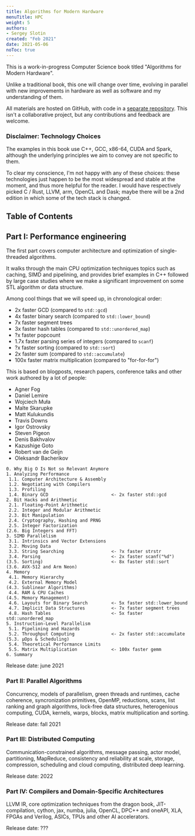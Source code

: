 ```yaml
---
title: Algorithms for Modern Hardware
menuTitle: HPC
weight: 5
authors:
- Sergey Slotin
created: "Feb 2021"
date: 2021-05-06
noToc: true
---
```


This is a work-in-progress Computer Science book titled "Algorithms for Modern Hardware".

Unlike a traditional book, this one will change over time, evolving in parallel with new improvements in hardware as well as software and my understanding of them.

All materials are hosted on GitHub, with code in a [separate repository](https://github.com/sslotin/scmm-code). This isn't a collaborative project, but any contributions and feedback are welcome.

### Disclaimer: Technology Choices

The examples in this book use C++, GCC, x86-64, CUDA and Spark, although the underlying principles we aim to convey are not specific to them.

To clear my conscience, I'm not happy with any of these choices: these technologies just happen to be the most widespread and stable at the moment, and thus more helpful for the reader. I would have respectively picked C / Rust, LLVM, arm, OpenCL and Dask; maybe there will be a 2nd edition in which some of the tech stack is changed.

## Table of Contents

## Part I: Performance engineering

The first part covers computer architecture and optimization of single-threaded algorithms.

It walks through the main CPU optimization techniques topics such as caching, SIMD and pipelining, and provides brief examples in C++ followed by large case studies where we make a significant improvement on some STL algorithm or data structure.

Among cool things that we will speed up, in chronological order:

- 2x faster GCD (compared to `std::gcd`)
- 4x faster binary search (compared to `std::lower_bound`)
- 7x faster segment trees
- 3x faster hash tables (compared to `std::unordered_map`)
- ?x faster popcount
- 1.7x faster parsing series of integers (compared to `scanf`)
- ?x faster sorting (compared to `std::sort`)
- 2x faster sum (compared to `std::accumulate`)
- 100x faster matrix multiplication (compared to "for-for-for")

This is based on blogposts, research papers, conference talks and other work authored by a lot of people:

- Agner Fog
- Daniel Lemire
- Wojciech Muła
- Malte Skarupke
- Matt Kulukundis
- Travis Downs
- Igor Ostrovsky
- Steven Pigeon
- Denis Bakhvalov
- Kazushige Goto
- Robert van de Geijn
- Oleksandr Bacherikov

```
0. Why Big O Is Not so Relevant Anymore
1. Analyzing Performance
 1.1. Computer Architecture & Assembly
 1.2. Negotiating with Compilers
 1.3. Profiling
 1.4. Binary GCD                        <- 2x faster std::gcd
2. Bit Hacks and Arithmetic
 2.1. Floating-Point Arithmetic
 2.2. Integer and Modular Arithmetic
 2.3. Bit Manipulation
 2.4. Cryptography, Hashing and PRNG
 2.5. Integer Factorization
(2.6. Big Integers and FFT)
3. SIMD Parallelism
 3.1. Intrinsics and Vector Extensions
 3.2. Moving Data
 3.3. String Searching                  <- ?x faster strstr
 3.4. Parsing                           <- 2x faster scanf("%d")
(3.5. Sorting)                          <- 8x faster std::sort
(3.6. AVX-512 and Arm Neon)
4. Memory
 4.1. Memory Hierarchy
 4.2. External Memory Model
(4.3. Sublinear Algorithms)
 4.4. RAM & CPU Caches
(4.5. Memory Management)
 4.6. Layouts for Binary Search         <- 5x faster std::lower_bound
 4.7. Implicit Data Structures          <- 7x faster segment trees
 4.8. Hash Tables                       <- 5x faster std::unordered_map
5. Instruction-Level Parallelism
 5.1. Pipelining and Hazards
 5.2. Throughput Computing              <- 2x faster std::accumulate
(5.3. µOps & Scheduling)
 5.4. Theoretical Performance Limits
 5.5. Matrix Multiplication             <- 100x faster gemm
6. Summary
```

Release date: june 2021

### Part II: Parallel Algorithms

Concurrency, models of parallelism, green threads and runtimes, cache coherence, syncronization primitives, OpenMP, reductions, scans, list ranking and graph algorithms, lock-free data structures, heterogenious computing, CUDA, kernels, warps, blocks, matrix multiplication and sorting.

Release date: fall 2021

### Part III: Distributed Computing

Communication-constrained algorithms, message passing, actor model, partitioning, MapReduce, consistency and reliability at scale, storage, compression, scheduling and cloud computing, distributed deep learning.

Release date: 2022

### Part IV: Compilers and Domain-Specific Architectures

LLVM IR, core optimization techniques from the dragon book, JIT-compilation, cython, jax, numba, julia, OpenCL, DPC++ and oneAPI, XLA, FPGAs and Verilog, ASICs, TPUs and other AI accelerators.

Release date: ???
